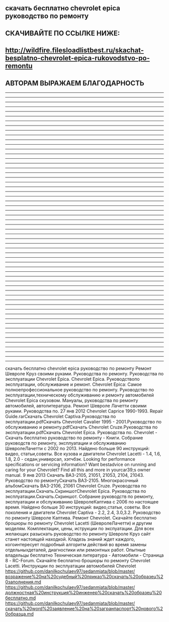 скачать бесплатно chevrolet epica руководство по ремонту
--------------------------------------------------
СКАЧИВАЙТЕ ПО ССЫЛКЕ НИЖЕ:
--------------------------------------------------
http://wildfire.filesloadlistbest.ru/skachat-besplatno-chevrolet-epica-rukovodstvo-po-remontu
--------------------------------------------------
АВТОРАМ ВЫРАЖАЕМ БЛАГОДАРНОСТЬ
--------------------------------------------------
--------------------------------------------------
--------------------------------------------------
--------------------------------------------------
--------------------------------------------------
--------------------------------------------------
--------------------------------------------------
--------------------------------------------------
--------------------------------------------------
--------------------------------------------------
--------------------------------------------------
--------------------------------------------------
--------------------------------------------------
--------------------------------------------------
--------------------------------------------------
--------------------------------------------------
--------------------------------------------------
--------------------------------------------------
--------------------------------------------------
--------------------------------------------------
--------------------------------------------------
--------------------------------------------------
--------------------------------------------------
--------------------------------------------------
--------------------------------------------------
--------------------------------------------------
--------------------------------------------------
--------------------------------------------------
--------------------------------------------------
--------------------------------------------------
--------------------------------------------------
--------------------------------------------------
--------------------------------------------------
--------------------------------------------------
--------------------------------------------------
--------------------------------------------------
--------------------------------------------------
--------------------------------------------------
--------------------------------------------------
--------------------------------------------------
--------------------------------------------------
--------------------------------------------------
--------------------------------------------------
--------------------------------------------------
--------------------------------------------------
--------------------------------------------------
--------------------------------------------------
--------------------------------------------------
--------------------------------------------------
--------------------------------------------------
--------------------------------------------------
--------------------------------------------------
--------------------------------------------------
--------------------------------------------------
--------------------------------------------------
--------------------------------------------------
--------------------------------------------------
--------------------------------------------------
--------------------------------------------------
скачать бесплатно chevrolet epica руководство по ремонту Ремонт Шевроле Круз своими руками. Руководства по ремонту. Руководства по эксплуатации Chevrolet Epica. Chevrolet Epica. Руководствопо эксплуатации, обслуживание и ремонт. Chevrolet Epica: Самое полноепрофессиональное руководство по ремонту. Руководство по эксплуатации,техническому обслуживанию и ремонту автомобилей Chevrolet Epica скузовом. Мануалы, руководства по ремонту автомобилей, автолитература. Ремонт Шевроле Лачетти своими руками. Руководства по. 27 янв 2012  Chevrolet Caprice 1990-1993. Repair Guide.rarСкачать Chevrolet Captiva.Руководства по эксплуатации.pdfСкачать Chevrolet Cavalier 1995 - 2001.Руководство по обслуживанию и ремонту.pdfСкачать Chevrolet Cruze.Руководства по эксплуатации.pdfСкачать Chevrolet Epica. Руководства по. Chevrolet - Скачать бесплатно руководство по ремонту - Книги. Собрание руководств по ремонту, эксплуатации и обслуживанию ШевролеЛачетти с 2002 по 2013. Найдено больше 90 инструкций: видео, статьи,советы. Все кузова и двигатели Chevrolet Lacetti - 1.4, 1.6, 1.8, 2.0 - седан,универсал, хэтчбэк. Looking for performance specifications or servicing information? Want bestadvice on running and caring for your Chevrolet? Find all this and more in yourcar39;s owner manual. 9 янв 2013  Скачать ВАЗ-2105, 21051, 21053, 2104, 21043. Руководство по ремонтуСкачать ВАЗ-2105. Многокрасочный альбомСкачать ВАЗ-2106, 21061 Chevrolet Cruze. Руководства по эксплуатации.Скачать.CкриншотChevrolet Epica. Руководства по эксплуатации.Скачать.Cкриншот. Собрание руководств по ремонту, эксплуатации и обслуживанию ШевролеКаптива с 2006 по настоящее время. Найдено больше 30 инструкций: видео,статьи, советы. Все поколения и двигатели Chevrolet Captiva - 2.2, 2.4, 3.0,3.2. Руководство по ремонту Шевроле Каптива. Ремонт Chevrolet. Скачайте бесплатно брошюры по ремонту Chevrolet Lacetti (ШевролеЛачетти) и другим моделям. Комплектации, цены, иструкции по экспуатации. Для всех желающих разыскать руководство по ремонту Шевроле Круз сайт станет настоящей находкой. Кладезь знаний ждет каждого, когоинтересует подробный алгоритм действий во время замены отдельныхдеталей, диагностики или ремонтных работ. Опытные владельцы бесплатно
Техническая литература - Автомобили - Страница 8 - RC-Forum. Скачайте бесплатно брошюры по ремонту Chevrolet Lacetti. Инструкции по эксплуатации автомобилей Chevrolet
https://github.com/danilkochulaev97/sedanmiata/blob/master/возражение%20на%20судебный%20приказ%20скачать%20образец%20заполнения.md
https://github.com/danilkochulaev97/sedanmiata/blob/master/должностная%20инструкция%20инженер%20скачать%20образец%20бесплатно.md
https://github.com/danilkochulaev97/sedanmiata/blob/master/скачать%20word%20заявление%20на%20загранпаспорт%20нового%20образца.md
